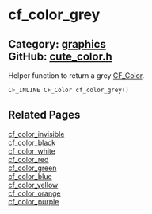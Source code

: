 [](../header.md ':include')

# cf_color_grey

Category: [graphics](/api_reference?id=graphics)  
GitHub: [cute_color.h](https://github.com/RandyGaul/cute_framework/blob/master/include/cute_color.h)  
---

Helper function to return a grey [CF_Color](/graphics/cf_color.md).

```cpp
CF_INLINE CF_Color cf_color_grey()
```

## Related Pages

[cf_color_invisible](/graphics/cf_color_invisible.md)  
[cf_color_black](/graphics/cf_color_black.md)  
[cf_color_white](/graphics/cf_color_white.md)  
[cf_color_red](/graphics/cf_color_red.md)  
[cf_color_green](/graphics/cf_color_green.md)  
[cf_color_blue](/graphics/cf_color_blue.md)  
[cf_color_yellow](/graphics/cf_color_yellow.md)  
[cf_color_orange](/graphics/cf_color_orange.md)  
[cf_color_purple](/graphics/cf_color_purple.md)  
